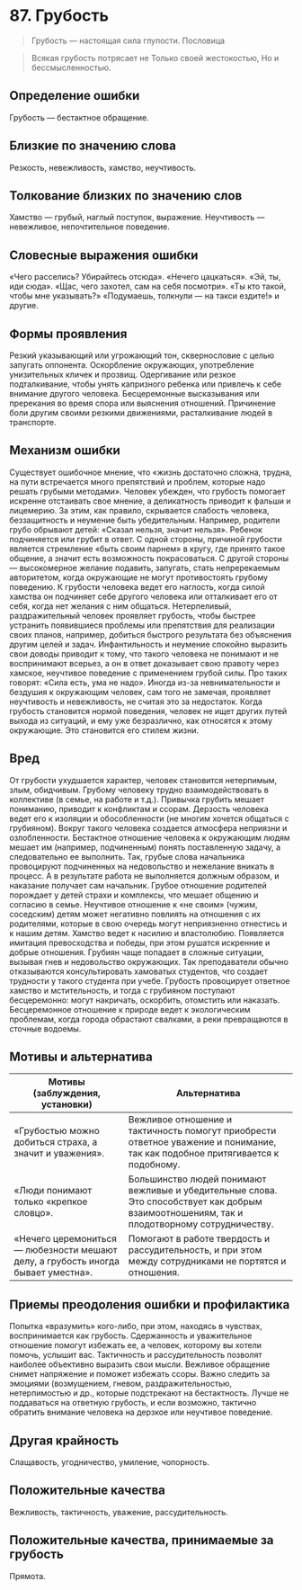 # 87. Грубость
>Грубость — настоящая сила глупости.
Пословица

>Всякая грубость потрясает не 
Только своей жестокостью, 
Но и бессмысленностью.

## Определение ошибки
Грубость — бестактное обращение.

## Близкие по значению слова
Резкость, невежливость, хамство, неучтивость.

## Толкование близких по значению слов
Хамство — грубый, наглый поступок, выражение.
Неучтивость — невежливое, непочтительное поведение.

## Словесные выражения ошибки
«Чего расселись? Убирайтесь отсюда».
«Нечего цацкаться».
«Эй, ты, иди сюда».
«Щас, чего захотел, сам на себя посмотри».
«Ты кто такой, чтобы мне указывать?»
«Подумаешь, толкнули — на такси ездите!» и другие.

## Формы проявления
Резкий указывающий или угрожающий тон, сквернословие с целью запугать оппонента.
Оскорбление окружающих, употребление унизительных кличек и прозвищ.
Одергивание или резкое подталкивание, чтобы унять капризного ребенка или привлечь к себе внимание другого человека.
Бесцеремонные высказывания или пререкания во время спора или выяснения отношений.
Причинение боли другим своими резкими движениями, расталкивание людей в транспорте.

## Механизм ошибки
Существует ошибочное мнение, что «жизнь достаточно сложна, трудна, на пути встречается много препятствий и проблем, которые надо решать грубыми методами». Человек убежден, что грубость помогает искренне отстаивать свое мнение, а деликатность приводит к фальши и лицемерию. За этим, как правило, скрывается слабость человека, беззащитность и неумение быть убедительным. Например, родители грубо обрывают детей: «Сказал нельзя, значит нельзя». Ребенок подчиняется или грубит в ответ.
С одной стороны, причиной грубости является стремление «быть своим парнем» в кругу, где принято такое общение, а значит есть возможность покрасоваться. С другой стороны — высокомерное желание подавить, запугать, стать непререкаемым авторитетом, когда окружающие не могут противостоять грубому поведению.
К грубости человека ведет его наглость, когда силой хамства он подчиняет себе другого человека или отталкивает его от себя, когда нет желания с ним общаться.
Нетерпеливый, раздражительный человек проявляет грубость, чтобы быстрее устранить появившиеся проблемы или препятствия для реализации своих планов, например, добиться быстрого результата без объяснения другим целей и задач.
Инфантильность и неумение спокойно выразить свои доводы приводит к тому, что такого человека не понимают и не воспринимают всерьез, а он в ответ доказывает свою правоту через хамское, неучтивое поведение с применением грубой силы. Про таких говорят: «Сила есть, ума не надо».
Иногда из-за невнимательности и бездушия к окружающим человек, сам того не замечая, проявляет неучтивость и невежливость, не считая это за недостаток.
Когда грубость становится нормой поведения, человек не ищет других путей выхода из ситуаций, и ему уже безразлично, как относятся к этому окружающие. Это становится его стилем жизни.

## Вред
От грубости ухудшается характер, человек становится нетерпимым, злым, обидчивым.
Грубому человеку трудно взаимодействовать в коллективе (в семье, на работе и т.д.). Привычка грубить мешает пониманию, приводит к конфликтам и ссорам.
Дерзость человека ведет его к изоляции и обособленности (не многим хочется общаться с грубияном). Вокруг такого человека создается атмосфера неприязни и озлобленности.
Бестактное отношение человека к окружающим людям мешает им (например, подчиненным) понять поставленную задачу, а следовательно ее выполнить. Так, грубые слова начальника провоцируют подчиненных на недовольство и нежелание вникать в процесс. А в результате работа не выполняется должным образом, и наказание получает сам начальник.
Грубое отношение родителей порождает у детей страхи и комплексы, что мешает общению и согласию в семье. Неучтивое отношение к «не своим» (чужим, соседским) детям может негативно повлиять на отношения с их родителями, которые в свою очередь могут неприязненно отнестись и к нашим детям.
Хамство ведет к насилию и властолюбию. Появляется имитация превосходства и победы, при этом рушатся искренние и добрые отношения.
Грубиян чаще попадает в сложные ситуации, вызывая гнев и недовольство окружающих. Так преподаватели обычно отказываются консультировать хамоватых студентов, что создает трудности у такого студента при учебе.
Грубость провоцирует ответное хамство и мстительность, и тогда с грубияном поступают бесцеремонно: могут накричать, оскорбить, отомстить или наказать.
Бесцеремонное отношение к природе ведет к экологическим проблемам, когда города обрастают свалками, а реки превращаются в сточные водоемы.

## Мотивы и альтернатива
Мотивы (заблуждения, установки) | Альтернатива
---|---
«Грубостью можно добиться страха, а значит и уважения».	| Вежливое отношение и тактичность помогут приобрести ответное уважение и понимание, так как подобное притягивается к подобному.
«Люди понимают только «крепкое словцо».	| Большинство людей понимают вежливые и убедительные слова. Это способствует как добрым взаимоотношениям, так и плодотворному сотрудничеству.
«Нечего церемониться — любезности мешают делу, а грубость иногда бывает уместна».	| Помогают в работе твердость и рассудительность, и при этом между сотрудниками не портятся и отношения.

## Приемы преодоления ошибки и профилактика
Попытка «вразумить» кого-либо, при этом, находясь в чувствах, воспринимается как грубость. Сдержанность и уважительное отношение помогут избежать ее, а человек, которому вы хотели помочь, услышит вас.
Тактичность и рассудительность позволят наиболее объективно выразить свои мысли.
Вежливое обращение снимет напряжение и поможет избежать ссоры.
Важно следить за эмоциями (возмущением, гневом, раздражительностью, нетерпимостью и др., которые подстрекают на бестактность.
Лучше не поддаваться на ответную грубость, и если возможно, тактично обратить внимание человека на дерзкое или неучтивое поведение.

## Другая крайность
Слащавость, угодничество, умиление, чопорность.

## Положительные качества
Вежливость, тактичность, уважение, рассудительность.

## Положительные качества, принимаемые за грубость
Прямота. 
